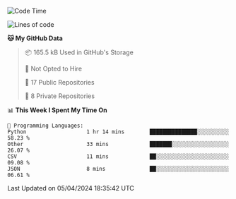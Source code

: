 <!--START_SECTION:waka-->
![Code Time](http://img.shields.io/badge/Code%20Time-876%20hrs%206%20mins-blue)

![Lines of code](https://img.shields.io/badge/From%20Hello%20World%20I%27ve%20Written-207.7%20thousand%20lines%20of%20code-blue)

**🐱 My GitHub Data** 

> 📦 165.5 kB Used in GitHub's Storage 
 > 
> 🚫 Not Opted to Hire
 > 
> 📜 17 Public Repositories 
 > 
> 🔑 8 Private Repositories 
 > 
📊 **This Week I Spent My Time On** 

```text
💬 Programming Languages: 
Python                   1 hr 14 mins        ███████████████░░░░░░░░░░   58.23 % 
Other                    33 mins             ███████░░░░░░░░░░░░░░░░░░   26.07 % 
CSV                      11 mins             ██░░░░░░░░░░░░░░░░░░░░░░░   09.08 % 
JSON                     8 mins              ██░░░░░░░░░░░░░░░░░░░░░░░   06.61 % 
```


 Last Updated on 05/04/2024 18:35:42 UTC
<!--END_SECTION:waka-->
